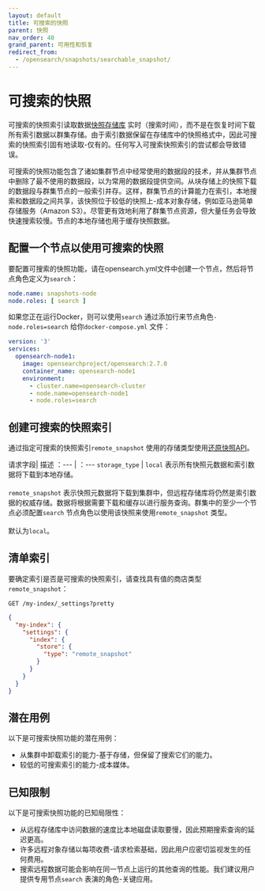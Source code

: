 ```yaml
---
layout: default
title: 可搜索的快照
parent: 快照
nav_order: 40
grand_parent: 可用性和恢复
redirect_from: 
  - /opensearch/snapshots/searchable_snapshot/
---
```


# 可搜索的快照

可搜索的快照索引读取数据[快照存储库]({{site.url}}{{site.baseurl}}/opensearch/snapshots/snapshot-restore/#register-repository) 实时（搜索时间），而不是在恢复时间下载所有索引数据以群集存储。由于索引数据保留在存储库中的快照格式中，因此可搜索的快照索引固有地读取-仅有的。任何写入可搜索快照索引的尝试都会导致错误。

可搜索的快照功能包含了诸如集群节点中经常使用的数据段的技术，并从集群节点中删除了最不使用的数据段，以为常用的数据段提供空间。从块存储上的快照下载的数据段与群集节点的一般索引并存。这样，群集节点的计算能力在索引，本地搜索和数据段之间共享，该快照位于较低的快照上-成本对象存储，例如亚马逊简单存储服务（Amazon S3）。尽管更有效地利用了群集节点资源，但大量任务会导致快速搜索较慢。节点的本地存储也用于缓存快照数据。

## 配置一个节点以使用可搜索的快照

要配置可搜索的快照功能，请在opensearch.yml文件中创建一个节点，然后将节点角色定义为`search`：

```yaml
node.name: snapshots-node
node.roles: [ search ]
```

如果您正在运行Docker，则可以使用`search` 通过添加行来节点角色`- node.roles=search` 给你`docker-compose.yml` 文件：

```yaml
version: '3'
services:
  opensearch-node1:
    image: opensearchproject/opensearch:2.7.0
    container_name: opensearch-node1
    environment:
      - cluster.name=opensearch-cluster
      - node.name=opensearch-node1
      - node.roles=search
```

## 创建可搜索的快照索引

通过指定可搜索的快照索引`remote_snapshot` 使用的存储类型使用[还原快照API]({{site.url}}{{site.baseurl}}/opensearch/snapshots/snapshot-restore/#restore-snapshots)。

请求字段| 描述
：--- | ：---
`storage_type` | `local` 表示所有快照元数据和索引数据将下载到本地存储。<br /> <br>`remote_snapshot` 表示快照元数据将下载到集群中，但远程存储库将仍然是索引数据的权威存储。数据将根据需要下载和缓存以进行服务查询。群集中的至少一个节点必须配置`search` 节点角色以使用该快照来使用`remote_snapshot` 类型。<br /> <br>默认为`local`。

## 清单索引

要确定索引是否是可搜索的快照索引，请查找具有值的商店类型`remote_snapshot`：

```
GET /my-index/_settings?pretty
```

```json
{
  "my-index": {
    "settings": {
      "index": {
        "store": {
          "type": "remote_snapshot"
        }
      }
    }
  }
}
```

## 潜在用例

以下是可搜索快照功能的潜在用例：

- 从集群中卸载索引的能力-基于存储，但保留了搜索它们的能力。
- 较低的可搜索索引的能力-成本媒体。

## 已知限制

以下是可搜索快照功能的已知局限性：

- 从远程存储库中访问数据的速度比本地磁盘读取要慢，因此预期搜索查询的延迟更高。
- 许多远程对象存储以每项收费-请求检索基础，因此用户应密切监视发生的任何费用。
- 搜索远程数据可能会影响在同一节点上运行的其他查询的性能。我们建议用户提供专用节点`search` 表演的角色-关键应用。

